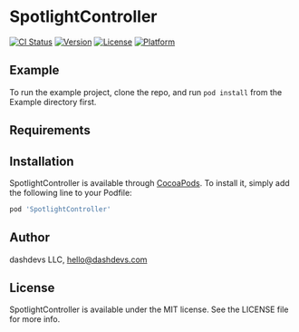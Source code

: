 # SpotlightController

[![CI Status](https://img.shields.io/travis/kirill.u@itomy.ch/SpotlightController.svg?style=flat)](https://travis-ci.org/kirill.u@itomy.ch/SpotlightController)
[![Version](https://img.shields.io/cocoapods/v/SpotlightController.svg?style=flat)](https://cocoapods.org/pods/SpotlightController)
[![License](https://img.shields.io/cocoapods/l/SpotlightController.svg?style=flat)](https://cocoapods.org/pods/SpotlightController)
[![Platform](https://img.shields.io/cocoapods/p/SpotlightController.svg?style=flat)](https://cocoapods.org/pods/SpotlightController)

## Example

To run the example project, clone the repo, and run `pod install` from the Example directory first.

## Requirements

## Installation

SpotlightController is available through [CocoaPods](https://cocoapods.org). To install
it, simply add the following line to your Podfile:

```ruby
pod 'SpotlightController'
```

## Author

dashdevs LLC, hello@dashdevs.com

## License

SpotlightController is available under the MIT license. See the LICENSE file for more info.
